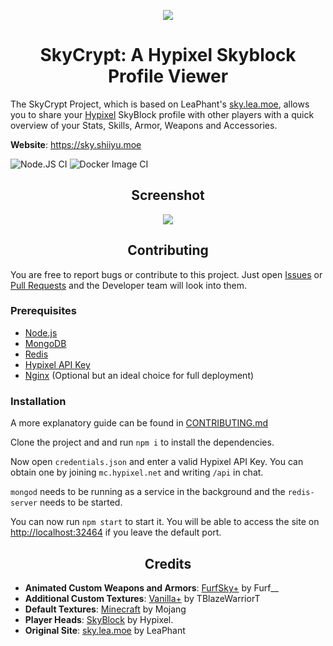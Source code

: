 <p align="center"><img src="https://i.imgur.com/Ij5J9G9.png"></p>
<h1 align="center">SkyCrypt: A Hypixel Skyblock Profile Viewer</h1>

The SkyCrypt Project, which is based on LeaPhant's [sky.lea.moe](https://sky.lea.moe), allows you to share your <a href="https://hypixel.net/">Hypixel</a> SkyBlock profile with other players with a quick overview of your Stats, Skills, Armor, Weapons and Accessories.

**Website**: https://sky.shiiyu.moe

![Node.JS CI](https://github.com/SkyCryptWebsite/SkyCrypt/workflows/Node.js%20CI/badge.svg)
![Docker Image CI](https://github.com/SkyCryptWebsite/SkyCrypt/workflows/Docker%20Image%20CI/badge.svg)

<h2 align="center">Screenshot</h1>

<p align="center"><img src="https://i.imgur.com/aa7HCev.png"></p>

<h2 align="center">Contributing</h1>

You are free to report bugs or contribute to this project. Just open <a href="../../issues">Issues</a> or <a href="../../pulls">Pull Requests</a> and the Developer team will look into them.

<h3>Prerequisites</h3>

-   <a href="https://nodejs.org/">Node.js</a>
-   <a href="https://docs.mongodb.com/manual/administration/install-community/">MongoDB</a>
-   <a href="https://redis.io/">Redis</a>
-   <a href="https://api.hypixel.net/">Hypixel API Key</a>
-   <a href="https://www.nginx.com/">Nginx</a> (Optional but an ideal choice for full deployment)

<h3>Installation</h3>
A more explanatory guide can be found in <a href="/CONTRIBUTING.md">CONTRIBUTING.md</a>

Clone the project and and run `npm i` to install the dependencies.

Now open `credentials.json` and enter a valid Hypixel API Key. You can obtain one by joining `mc.hypixel.net` and writing `/api` in chat.

`mongod` needs to be running as a service in the background and the `redis-server` needs to be started.

You can now run `npm start` to start it. You will be able to access the site on <a href="http://localhost:32464">http://localhost:32464</a> if you leave the default port.

<h2 align="center">Credits</h2>

-   **Animated Custom Weapons and Armors**: <a href="https://hypixel.net/threads/2138599/">FurfSky+</a> by Furf\_\_
-   **Additional Custom Textures**: <a href="https://hypixel.net/threads/2147652/">Vanilla+</a> by TBlazeWarriorT
-   **Default Textures**: <a href="https://www.minecraft.net/">Minecraft</a> by Mojang
-   **Player Heads**: <a href="https://hypixel.net/forums/skyblock.157/">SkyBlock</a> by Hypixel.
-   **Original Site**: <a href="https://sky.lea.moe/">sky.lea.moe</a> by LeaPhant
